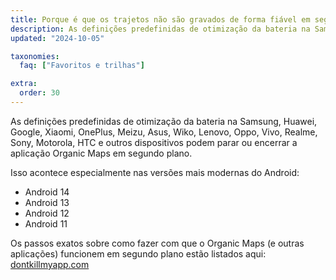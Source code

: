 ```yaml
---
title: Porque é que os trajetos não são gravados de forma fiável em segundo plano no Android?
description: As definições predefinidas de otimização da bateria na Samsung, Huawei, Google, Xiaomi, OnePlus, Meizu, Asus, Wiko, Lenovo, Oppo, Vivo, Realme, Sony, Motorola, HTC e outros dispositivos podem parar ou encerrar a aplicação Organic Maps em segundo plano.
updated: "2024-10-05"

taxonomies:
  faq: ["Favoritos e trilhas"]

extra:
  order: 30
---
```


As definições predefinidas de otimização da bateria na Samsung, Huawei, Google, Xiaomi, OnePlus, Meizu, Asus, Wiko, Lenovo, Oppo, Vivo, Realme, Sony, Motorola, HTC e outros dispositivos podem parar ou encerrar a aplicação Organic Maps em segundo plano.

Isso acontece especialmente nas versões mais modernas do Android:
- Android 14
- Android 13
- Android 12
- Android 11

Os passos exatos sobre como fazer com que o Organic Maps (e outras aplicações) funcionem em segundo plano estão listados aqui: [dontkillmyapp.com](https://dontkillmyapp.com)
